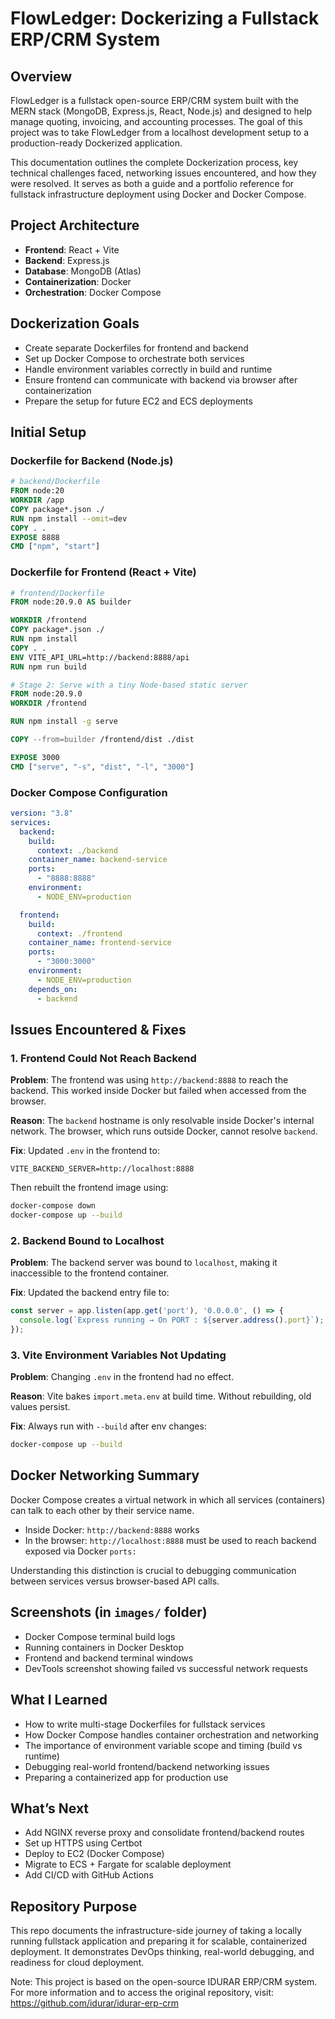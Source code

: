 # FlowLedger: Dockerizing a Fullstack ERP/CRM System

## Overview
FlowLedger is a fullstack open-source ERP/CRM system built with the MERN stack (MongoDB, Express.js, React, Node.js) and designed to help manage quoting, invoicing, and accounting processes. The goal of this project was to take FlowLedger from a localhost development setup to a production-ready Dockerized application.

This documentation outlines the complete Dockerization process, key technical challenges faced, networking issues encountered, and how they were resolved. It serves as both a guide and a portfolio reference for fullstack infrastructure deployment using Docker and Docker Compose.

## Project Architecture
- **Frontend**: React + Vite
- **Backend**: Express.js
- **Database**: MongoDB (Atlas)
- **Containerization**: Docker
- **Orchestration**: Docker Compose

## Dockerization Goals
- Create separate Dockerfiles for frontend and backend
- Set up Docker Compose to orchestrate both services
- Handle environment variables correctly in build and runtime
- Ensure frontend can communicate with backend via browser after containerization
- Prepare the setup for future EC2 and ECS deployments

## Initial Setup
### Dockerfile for Backend (Node.js)
```dockerfile
# backend/Dockerfile
FROM node:20
WORKDIR /app
COPY package*.json ./
RUN npm install --omit=dev
COPY . .
EXPOSE 8888
CMD ["npm", "start"]
```

### Dockerfile for Frontend (React + Vite)
```dockerfile
# frontend/Dockerfile
FROM node:20.9.0 AS builder

WORKDIR /frontend
COPY package*.json ./
RUN npm install
COPY . .
ENV VITE_API_URL=http://backend:8888/api
RUN npm run build

# Stage 2: Serve with a tiny Node-based static server
FROM node:20.9.0
WORKDIR /frontend

RUN npm install -g serve

COPY --from=builder /frontend/dist ./dist

EXPOSE 3000
CMD ["serve", "-s", "dist", "-l", "3000"]
```

### Docker Compose Configuration
```yaml
version: "3.8"
services:
  backend:
    build:
      context: ./backend
    container_name: backend-service
    ports:
      - "8888:8888"
    environment:
      - NODE_ENV=production

  frontend:
    build:
      context: ./frontend
    container_name: frontend-service
    ports:
      - "3000:3000"
    environment:
      - NODE_ENV=production
    depends_on:
      - backend
```

## Issues Encountered & Fixes

### 1. Frontend Could Not Reach Backend
**Problem**: The frontend was using `http://backend:8888` to reach the backend. This worked inside Docker but failed when accessed from the browser.

**Reason**: The `backend` hostname is only resolvable inside Docker's internal network. The browser, which runs outside Docker, cannot resolve `backend`.

**Fix**: Updated `.env` in the frontend to:
```env
VITE_BACKEND_SERVER=http://localhost:8888
```
Then rebuilt the frontend image using:
```bash
docker-compose down
docker-compose up --build
```

### 2. Backend Bound to Localhost
**Problem**: The backend server was bound to `localhost`, making it inaccessible to the frontend container.

**Fix**: Updated the backend entry file to:
```js
const server = app.listen(app.get('port'), '0.0.0.0', () => {
  console.log(`Express running → On PORT : ${server.address().port}`);
});
```

### 3. Vite Environment Variables Not Updating
**Problem**: Changing `.env` in the frontend had no effect.

**Reason**: Vite bakes `import.meta.env` at build time. Without rebuilding, old values persist.

**Fix**: Always run with `--build` after env changes:
```bash
docker-compose up --build
```

## Docker Networking Summary
Docker Compose creates a virtual network in which all services (containers) can talk to each other by their service name.

- Inside Docker: `http://backend:8888` works
- In the browser: `http://localhost:8888` must be used to reach backend exposed via Docker `ports:`

Understanding this distinction is crucial to debugging communication between services versus browser-based API calls.

## Screenshots (in `images/` folder)
- Docker Compose terminal build logs
- Running containers in Docker Desktop
- Frontend and backend terminal windows
- DevTools screenshot showing failed vs successful network requests

## What I Learned
- How to write multi-stage Dockerfiles for fullstack services
- How Docker Compose handles container orchestration and networking
- The importance of environment variable scope and timing (build vs runtime)
- Debugging real-world frontend/backend networking issues
- Preparing a containerized app for production use

## What’s Next
- Add NGINX reverse proxy and consolidate frontend/backend routes
- Set up HTTPS using Certbot
- Deploy to EC2 (Docker Compose)
- Migrate to ECS + Fargate for scalable deployment
- Add CI/CD with GitHub Actions

## Repository Purpose
This repo documents the infrastructure-side journey of taking a locally running fullstack application and preparing it for scalable, containerized deployment. It demonstrates DevOps thinking, real-world debugging, and readiness for cloud deployment.

Note: This project is based on the open-source IDURAR ERP/CRM system. For more information and to access the original repository, visit: https://github.com/idurar/idurar-erp-crm 
